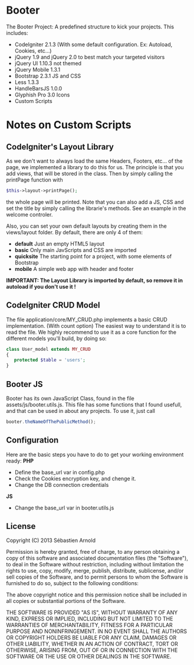Booter
======

The Booter Project: A predefined structure to kick your projects. This includes:
* CodeIgniter 2.1.3 (With some default configuration. Ex: Autoload, Cookies, etc...)
* jQuery 1.9 and jQuery 2.0 to best match your targeted visitors
* jQuery UI 1.10.3 not themed
* jQuery Mobile 1.3.1
* Bootstrap 2.3.1 JS and CSS
* Less 1.3.3
* HandleBarsJS 1.0.0
* Glyphish Pro 3.0 Icons
* Custom Scripts

# Notes on Custom Scripts

## CodeIgniter's Layout Library
As we don't want to always load the same Headers, Footers, etc... of the page, we implemented a library to do this for us. The principle is that you add views, that will be stored in the class. Then by simply calling the printPage function with
 ```php
 $this->layout->printPage();
 ``` 
 the whole page will be printed. Note that you can also add a JS, CSS and set the title by simply calling the librarie's methods. See an example in the welcome controler.

 Also, you can set your own default layouts by creating them in the views/layout folder. By default, there are only 4 of them:
 * **default** Just an empty HTML5 layout
 * **basic** Only main JavScripts and CSS are imported
 * **quicksite** The starting point for a project, with some elements of Bootstrap
 * **mobile** A simple web app with header and footer

 **IMPORTANT: The Layout Library is imported by default, so remove it in autoload if you don't use it !** 

## CodeIgniter CRUD Model
 The file application/core/MY_CRUD.php implements a basic CRUD implementation. (With count option) The easiest way to understand it is to read the file. We highly recommend to use it as a core function for the different models you'll build, by doing so:
 ```php
 class User_model extends MY_CRUD
{
    protected $table = 'users';
}

 ```
## Booter JS
Booter has its own JavaScript Class, found in the file assets/js/booter.utils.js. This file has some functions that I found usefull, and that can be used in about any projects. To use it, just call 
```javascript
booter.theNameOfThePublicMethod();
```

## Configuration
Here are the basic steps you have to do to get your working environment ready:
**PHP**
* Define the base_url var in config.php
* Check the Cookies encryption key, and chenge it.
* Change the DB connection credentials

**JS**
* Change the base_url var in booter.utils.js

## License

Copyright (C) 2013 Sébastien Arnold

Permission is hereby granted, free of charge, to any person obtaining a copy of this software and associated documentation files (the "Software"), to deal in the Software without restriction, including without limitation the rights to use, copy, modify, merge, publish, distribute, sublicense, and/or sell copies of the Software, and to permit persons to whom the Software is furnished to do so, subject to the following conditions:

The above copyright notice and this permission notice shall be included in all copies or substantial portions of the Software.

THE SOFTWARE IS PROVIDED "AS IS", WITHOUT WARRANTY OF ANY KIND, EXPRESS OR IMPLIED, INCLUDING BUT NOT LIMITED TO THE WARRANTIES OF MERCHANTABILITY, FITNESS FOR A PARTICULAR PURPOSE AND NONINFRINGEMENT. IN NO EVENT SHALL THE AUTHORS OR COPYRIGHT HOLDERS BE LIABLE FOR ANY CLAIM, DAMAGES OR OTHER LIABILITY, WHETHER IN AN ACTION OF CONTRACT, TORT OR OTHERWISE, ARISING FROM, OUT OF OR IN CONNECTION WITH THE SOFTWARE OR THE USE OR OTHER DEALINGS IN THE SOFTWARE.
